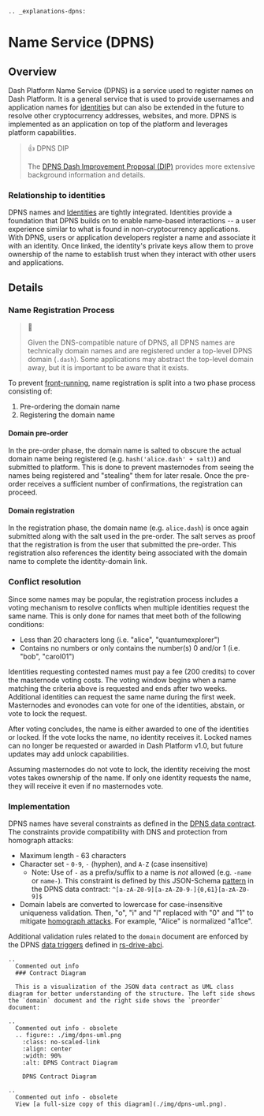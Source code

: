 ```{eval-rst}
.. _explanations-dpns:
```

# Name Service (DPNS)

## Overview

Dash Platform Name Service (DPNS) is a service used to register names on Dash Platform. It is a general service that is used to provide usernames and application names for [identities](../explanations/identity.md) but can also be extended in the future to resolve other cryptocurrency addresses, websites, and more. DPNS is implemented as an application on top of the platform and leverages platform capabilities.

> 👍 DPNS DIP
>
> The [DPNS Dash Improvement Proposal (DIP)](https://github.com/dashpay/dips/blob/master/dip-0012.md) provides more extensive background information and details.

### Relationship to identities

DPNS names and [Identities](../explanations/identity.md) are tightly integrated. Identities provide a foundation that DPNS builds on to enable name-based interactions -- a user experience similar to what is found in non-cryptocurrency applications. With DPNS, users or application developers register a name and associate it with an identity. Once linked, the identity's private keys allow them to prove ownership of the name to establish trust when they interact with other users and applications.

## Details

### Name Registration Process

> 📘
>
> Given the DNS-compatible nature of DPNS, all DPNS names are technically domain names and are registered under a top-level DPNS domain (`.dash`). Some applications may abstract the top-level domain away, but it is important to be aware that it exists.

To prevent [front-running](https://en.wikipedia.org/wiki/Domain_name_front_running), name registration is split into a two phase process consisting of:

1. Pre-ordering the domain name
2. Registering the domain name

#### Domain pre-order

In the pre-order phase, the domain name is salted to obscure the actual domain name being registered (e.g. `hash('alice.dash' + salt)`) and submitted to platform. This is done to prevent masternodes from seeing the names being registered and "stealing" them for later resale. Once the pre-order receives a sufficient number of confirmations, the registration can proceed.

#### Domain registration

In the registration phase, the domain name (e.g. `alice.dash`) is once again submitted along with the salt used in the pre-order. The salt serves as proof that the registration is from the user that submitted the pre-order. This registration also references the identity being associated with the domain name to complete the identity-domain link.

### Conflict resolution

Since some names may be popular, the registration process includes a voting mechanism to resolve conflicts when multiple identities request the same name. This is only done for names that meet both of the following conditions:

* Less than 20 characters long (i.e. "alice", "quantumexplorer")
* Contains no numbers or only contains the number(s) 0 and/or 1 (i.e. "bob", "carol01")

Identities requesting contested names must pay a fee (200 credits) to cover the masternode voting costs. The voting window begins when a name matching the criteria above is requested and ends after two weeks. Additional identities can request the same name during the first week. Masternodes and evonodes can vote for one of the identities, abstain, or vote to lock the request.

After voting concludes, the name is either awarded to one of the identities or locked. If the vote locks the name, no identity receives it. Locked names can no longer be requested or awarded in Dash Platform v1.0, but future updates may add unlock capabilities.

Assuming masternodes do not vote to lock, the identity receiving the most votes takes ownership of the name. If only one identity requests the name, they will receive it even if no masternodes vote.

### Implementation

DPNS names have several constraints as defined in the [DPNS data contract](https://github.com/dashpay/platform/blob/v1.0.0-beta.3/packages/dpns-contract/schema/v1/dpns-contract-documents.json). The constraints provide compatibility with DNS and protection from homograph attacks:

* Maximum length - 63 characters
* Character set - `0-9`, `-` (hyphen), and `A-Z` (case insensitive)
  * Note: Use of `-` as a prefix/suffix to a name is _not_ allowed (e.g. `-name` or `name-`). This constraint is defined by this JSON-Schema [pattern](https://github.com/dashevo/platform/blob/master/packages/dpns-contract/schema/dpns-contract-documents.json#L38) in the DPNS data contract: `^[a-zA-Z0-9][a-zA-Z0-9-]{0,61}[a-zA-Z0-9]$`
* Domain labels are converted to lowercase for case-insensitive uniqueness validation. Then, "o", "i" and "l" replaced with "0" and "1" to mitigate [homograph attacks](https://en.wikipedia.org/wiki/IDN_homograph_attack). For example, "Alice" is normalized "a11ce".

Additional validation rules related to the `domain` document are enforced by the DPNS [data triggers](../explanations/platform-protocol-data-trigger.md) defined in [rs-drive-abci](https://github.com/dashpay/platform/tree/master/packages/rs-drive-abci/src/execution/validation/state_transition/state_transitions/documents_batch/data_triggers/triggers).

```{eval-rst}
..
  Commented out info
  ### Contract Diagram

  This is a visualization of the JSON data contract as UML class diagram for better understanding of the structure. The left side shows the `domain` document and the right side shows the `preorder` document:
```

```{eval-rst}
..
  Commented out info - obsolete
  .. figure:: ./img/dpns-uml.png
    :class: no-scaled-link
    :align: center
    :width: 90%
    :alt: DPNS Contract Diagram

    DPNS Contract Diagram
```

```{eval-rst}
..
  Commented out info - obsolete
  View [a full-size copy of this diagram](./img/dpns-uml.png).
```

